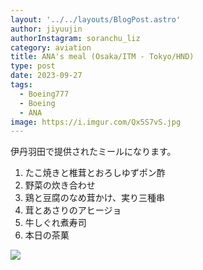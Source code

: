 ```yaml
---
layout: '../../layouts/BlogPost.astro'
author: jiyuujin
authorInstagram: soranchu_liz
category: aviation
title: ANA's meal (Osaka/ITM - Tokyo/HND)
type: post
date: 2023-09-27
tags:
  - Boeing777
  - Boeing
  - ANA
image: https://i.imgur.com/Qx5S7vS.jpg
---
```


伊丹羽田で提供されたミールになります。

1. たこ焼きと椎茸とおろしゆずポン酢
2. 野菜の炊き合わせ
3. 鶏と豆腐のなめ茸かけ、実り三種串
4. 茸とあさりのアヒージョ
5. 牛しぐれ煮寿司
6. 本日の茶菓

![](/assets/img/20230927/kinaishoku.JPG)
